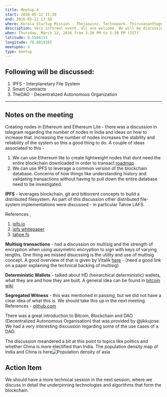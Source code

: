 ```yaml
---
title: Meetup 4
start: 2016-05-12 15:30
end: 2016-05-12 17:30
where: Kerala Startup Mission - Thejaswini. Technopark. Thiruvananthapuram.
description: Very informal event, all are welcome. We will be discussing everything related to Blockchain, ethereum in the proposed time.
when: Thursday, March 12, 2016 from 3:30 PM to 5:30 PM (IST)
latitude: 8.5566111
longitude: 76.8819165
meetupno: 4
type: meetup
---
```



## Following will be discussed:
 1. IPFS - Interplanetary File System
 2. Smart Contracts
 3. TheDAO - Decentralized Autonomous Organization

---

## Notes on the meeting
Creating nodes in Ethereum and Ethereum Lite - there was a discussion in telegram regarding the number of nodes in India and ideas on how to increase that. Increasing the number of nodes increases the stability and reliability of the system so this a good thing to do. A couple of ideas associated to this -

  1. We can use Ethereum lite to create lightweight nodes that dont need the entire blockchain downloaded in order to transact [roadmap](http://ethereum.stackexchange.com/questions/225/ethereum-light-client-roadmap)
  2. We can use IPFS to leverage a common version of the blockchain database. Concerns of how things like understanding history and validating transactions without having to pull down the entire database need to be investigated.

**IPFS** - leverages blockchain, git and bittorrent concepts to build a distributed filesystem. As part of this discussion other distributed file-system implementations were discussed - in particular Tahoe LAFS.  

References ,

 1. [ipfs.io](https://ipfs.io/)
 2. [ipfs whitepaper](https://github.com/ipfs/papers/raw/master/ipfs-cap2pfs/ipfs-p2p-file-system.pdf)
 3. [tahoe fs](https://www.tahoe-lafs.org/)

**Multisig transactions** - had a discussion on multisig and the strength of encryption when using assymetric encryption to sign with keys of varying lengths. One thing we missed disucssing is the utility and use of multisig concept. A good overview of that is given by Vitalik [here](https://bitcoinmagazine.com/articles/multisig-future-bitcoin-1394686504) - (need a good link on a paper explaining the technical backing of multisig)

**Deterministic Wallets** - talked about HD (heirarchical deterministic) wallets, what they are and how they are built. A general idea can be found in [bitcoin wiki](https://en.bitcoin.it/wiki/Deterministic_wallet)

**Segregated Witness** - this was mentioned in passing, but we did not have a clear idea of what this is. We should take this up in the next meeting. References - [github.com](https://github.com/bitcoin/bips/blob/master/bip-0141.mediawiki)

There was a great introduction to Bitcoin, Blockchain and DAO (Decentralized Autonomous Organisation) that was provided by @jikkujose. We had a very interesting discussion regarding some of the use cases of a DAO.

The discussion meandered a bit at this point to topics like politics and whether China is more electified than India. The population density map of India and China is here![Population density of asia](http://www.china-mike.com/wp-content/uploads/2011/01/map-population-asia-china-india.jpg)


## Action Item

We should have a more technical session in the next session, where we discuss in detail the underpinning technologies and algorithms that form the blockchain.
